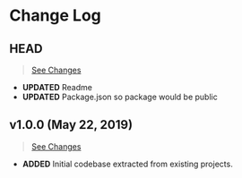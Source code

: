 # Change Log

## HEAD

> [See Changes](https://github.com/placeposition/alpaka-presence/compare/v1.0.0...master)

* **UPDATED** Readme
* **UPDATED** Package.json so package would be public

## v1.0.0 (May 22, 2019)

> [See Changes](https://github.com/placeposition/alpaka-presence/compare/0b2706d...v1.0.0)

* **ADDED** Initial codebase extracted from existing projects.
